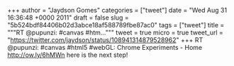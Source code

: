 
+++
author = "Jaydson Gomes"
categories = ["tweet"]
date = "Wed Aug 31 16:36:48 +0000 2011"
draft = false
slug = "5b524bdf84406b02d3abce18af588789fbe87ac0"
tags = ["tweet"]
title = """RT @pupunzi: #canvas #htm..."""
tweet = true
micro = true
tweet_url = "https://twitter.com/jaydson/status/108941314879528962"
+++
RT @pupunzi: #canvas #html5 #webGL: Chrome Experiments - Home http://ow.ly/6hMWn here is the next step!
